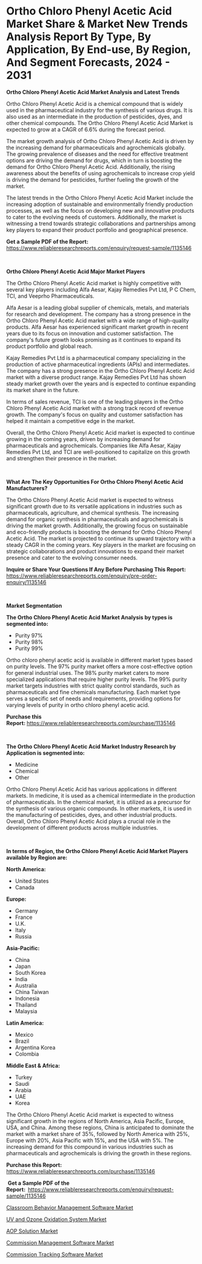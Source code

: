 <p><h1>Ortho Chloro Phenyl Acetic Acid Market Share & Market New Trends Analysis Report By Type, By Application, By End-use, By Region, And Segment Forecasts, 2024 - 2031</h1></p><p><strong>Ortho Chloro Phenyl Acetic Acid Market Analysis and Latest Trends</strong></p>
<p><p>Ortho Chloro Phenyl Acetic Acid is a chemical compound that is widely used in the pharmaceutical industry for the synthesis of various drugs. It is also used as an intermediate in the production of pesticides, dyes, and other chemical compounds. The Ortho Chloro Phenyl Acetic Acid Market is expected to grow at a CAGR of 6.6% during the forecast period.</p><p>The market growth analysis of Ortho Chloro Phenyl Acetic Acid is driven by the increasing demand for pharmaceuticals and agrochemicals globally. The growing prevalence of diseases and the need for effective treatment options are driving the demand for drugs, which in turn is boosting the demand for Ortho Chloro Phenyl Acetic Acid. Additionally, the rising awareness about the benefits of using agrochemicals to increase crop yield is driving the demand for pesticides, further fueling the growth of the market.</p><p>The latest trends in the Ortho Chloro Phenyl Acetic Acid Market include the increasing adoption of sustainable and environmentally friendly production processes, as well as the focus on developing new and innovative products to cater to the evolving needs of customers. Additionally, the market is witnessing a trend towards strategic collaborations and partnerships among key players to expand their product portfolio and geographical presence.</p></p>
<p><strong>Get a Sample PDF of the Report:&nbsp;</strong> <a href="https://www.reliableresearchreports.com/enquiry/request-sample/1135146">https://www.reliableresearchreports.com/enquiry/request-sample/1135146</a></p>
<p>&nbsp;</p>
<p><strong>Ortho Chloro Phenyl Acetic Acid Major Market Players</strong></p>
<p><p>The Ortho Chloro Phenyl Acetic Acid market is highly competitive with several key players including Alfa Aesar, Kajay Remedies Pvt Ltd, P C Chem, TCI, and Veeprho Pharmaceuticals. </p><p>Alfa Aesar is a leading global supplier of chemicals, metals, and materials for research and development. The company has a strong presence in the Ortho Chloro Phenyl Acetic Acid market with a wide range of high-quality products. Alfa Aesar has experienced significant market growth in recent years due to its focus on innovation and customer satisfaction. The company's future growth looks promising as it continues to expand its product portfolio and global reach.</p><p>Kajay Remedies Pvt Ltd is a pharmaceutical company specializing in the production of active pharmaceutical ingredients (APIs) and intermediates. The company has a strong presence in the Ortho Chloro Phenyl Acetic Acid market with a diverse product range. Kajay Remedies Pvt Ltd has shown steady market growth over the years and is expected to continue expanding its market share in the future.</p><p>In terms of sales revenue, TCI is one of the leading players in the Ortho Chloro Phenyl Acetic Acid market with a strong track record of revenue growth. The company's focus on quality and customer satisfaction has helped it maintain a competitive edge in the market.</p><p>Overall, the Ortho Chloro Phenyl Acetic Acid market is expected to continue growing in the coming years, driven by increasing demand for pharmaceuticals and agrochemicals. Companies like Alfa Aesar, Kajay Remedies Pvt Ltd, and TCI are well-positioned to capitalize on this growth and strengthen their presence in the market.</p></p>
<p>&nbsp;</p>
<p><strong>What Are The Key Opportunities For Ortho Chloro Phenyl Acetic Acid Manufacturers?</strong></p>
<p><p>The Ortho Chloro Phenyl Acetic Acid market is expected to witness significant growth due to its versatile applications in industries such as pharmaceuticals, agriculture, and chemical synthesis. The increasing demand for organic synthesis in pharmaceuticals and agrochemicals is driving the market growth. Additionally, the growing focus on sustainable and eco-friendly products is boosting the demand for Ortho Chloro Phenyl Acetic Acid. The market is projected to continue its upward trajectory with a steady CAGR in the coming years. Key players in the market are focusing on strategic collaborations and product innovations to expand their market presence and cater to the evolving consumer needs.</p></p>
<p><strong>Inquire or Share Your Questions If Any Before Purchasing This Report:</strong> <a href="https://www.reliableresearchreports.com/enquiry/pre-order-enquiry/1135146">https://www.reliableresearchreports.com/enquiry/pre-order-enquiry/1135146</a></p>
<p>&nbsp;</p>
<p><strong>Market Segmentation</strong></p>
<p><strong>The Ortho Chloro Phenyl Acetic Acid Market Analysis by types is segmented into:</strong></p>
<p><ul><li>Purity 97%</li><li>Purity 98%</li><li>Purity 99%</li></ul></p>
<p><p>Ortho chloro phenyl acetic acid is available in different market types based on purity levels. The 97% purity market offers a more cost-effective option for general industrial uses. The 98% purity market caters to more specialized applications that require higher purity levels. The 99% purity market targets industries with strict quality control standards, such as pharmaceuticals and fine chemicals manufacturing. Each market type serves a specific set of needs and requirements, providing options for varying levels of purity in ortho chloro phenyl acetic acid.</p></p>
<p><strong>Purchase this Report:&nbsp;</strong><a href="https://www.reliableresearchreports.com/purchase/1135146">https://www.reliableresearchreports.com/purchase/1135146</a></p>
<p>&nbsp;</p>
<p><strong>The Ortho Chloro Phenyl Acetic Acid Market Industry Research by Application is segmented into:</strong></p>
<p><ul><li>Medicine</li><li>Chemical</li><li>Other</li></ul></p>
<p><p>Ortho Chloro Phenyl Acetic Acid has various applications in different markets. In medicine, it is used as a chemical intermediate in the production of pharmaceuticals. In the chemical market, it is utilized as a precursor for the synthesis of various organic compounds. In other markets, it is used in the manufacturing of pesticides, dyes, and other industrial products. Overall, Ortho Chloro Phenyl Acetic Acid plays a crucial role in the development of different products across multiple industries.</p></p>
<p>&nbsp;</p>
<p><strong>In terms of Region, the Ortho Chloro Phenyl Acetic Acid Market Players available by Region are:</strong></p>
<p>
    <p> <strong> North America: </strong>
        <ul>
            <li>United States</li>
            <li>Canada</li>
        </ul>
        </p> 
    <p> <strong> Europe: </strong>
        <ul>
            <li>Germany</li>
            <li>France</li>
            <li>U.K.</li>
            <li>Italy</li>
            <li>Russia</li>
        </ul>
        </p> 
    <p> <strong> Asia-Pacific: </strong>
        <ul>
            <li>China</li>
            <li>Japan</li>
            <li>South Korea</li>
            <li>India</li>
            <li>Australia</li>
            <li>China Taiwan</li>
            <li>Indonesia</li>
            <li>Thailand</li>
            <li>Malaysia</li>
        </ul>
        </p> 
    <p> <strong> Latin America: </strong>
        <ul>
            <li>Mexico</li>
            <li>Brazil</li>
            <li>Argentina Korea</li>
            <li>Colombia</li>
        </ul>
        </p> 
    <p> <strong> Middle East & Africa: </strong>
        <ul>
            <li>Turkey</li>
            <li>Saudi</li>
            <li>Arabia</li>
            <li>UAE</li>
            <li>Korea</li>
        </ul>
    </p>
    </p>
<p><p>The Ortho Chloro Phenyl Acetic Acid market is expected to witness significant growth in the regions of North America, Asia Pacific, Europe, USA, and China. Among these regions, China is anticipated to dominate the market with a market share of 35%, followed by North America with 25%, Europe with 20%, Asia Pacific with 15%, and the USA with 5%. The increasing demand for this compound in various industries such as pharmaceuticals and agrochemicals is driving the growth in these regions.</p></p>
<p><strong>Purchase this Report: </strong><a href="https://www.reliableresearchreports.com/purchase/1135146">https://www.reliableresearchreports.com/purchase/1135146</a></p>
<p>&nbsp;<strong>Get a Sample PDF of the Report:&nbsp;&nbsp;</strong><a href="https://www.reliableresearchreports.com/enquiry/request-sample/1135146">https://www.reliableresearchreports.com/enquiry/request-sample/1135146</a></p>
<p><strong></strong></p>
<p><p><a href="https://medium.com/@debramedina73/classroom-behavior-management-software-market-size-reveals-the-best-marketing-channels-in-global-5d62a5f73091">Classroom Behavior Management Software Market</a></p><p><a href="https://github.com/singletonthaxterkelliehr2df/Market-Research-Report-List-1/blob/main/uv-and-ozone-oxidation-system-market.md">UV and Ozone Oxidation System Market</a></p><p><a href="https://github.com/RichRobinson5/Market-Research-Report-List-3/blob/main/aop-solution-market.md">AOP Solution Market</a></p><p><a href="https://medium.com/@vincentalvarez1980/commission-management-software-market-furnishes-information-on-market-share-market-trends-and-c6f86f431c8e">Commission Management Software Market</a></p><p><a href="https://medium.com/@vincentalvarez1980/commission-tracking-software-nbsp-market-focuses-on-market-share-size-and-projected-forecast-till-fa4038a38d3b">Commission Tracking Software Market</a></p></p>